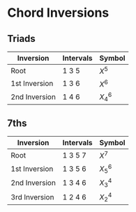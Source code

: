 # Chord Inversions
## Triads
|Inversion|Intervals|Symbol|
|-|-|-|
|Root|1 3 5|$X^5$|
|1st Inversion|1 3 6|$X^6$|
|2nd Inversion|1 4 6|$X^6_4$|

## 7ths
|Inversion|Intervals|Symbol|
|-|-|-|
|Root|1 3 5 7|$X^7$|
|1st Inversion|1 3 5 6|$X^6_5$|
|2nd Inversion|1 3 4 6|$X^4_3$|
|3rd Inversion|1 2 4 6|$X^4_2$|